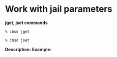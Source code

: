 # Work with jail parameters

**jget, jset commands**

```
% cbsd jget
```

```
% cbsd jset
```
**Description:**
**Example:**
